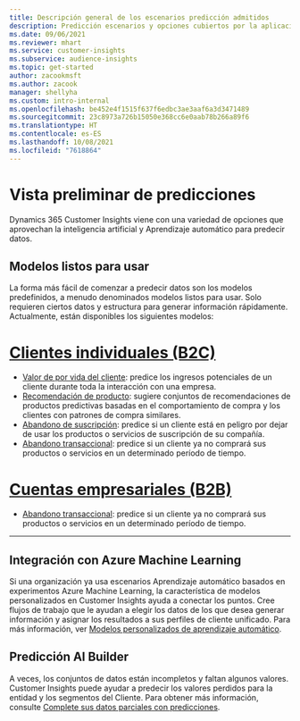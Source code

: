 ```yaml
---
title: Descripción general de los escenarios predicción admitidos
description: Predicción escenarios y opciones cubiertos por la aplicación Dynamics 365 Customer Insights.
ms.date: 09/06/2021
ms.reviewer: mhart
ms.service: customer-insights
ms.subservice: audience-insights
ms.topic: get-started
author: zacookmsft
ms.author: zacook
manager: shellyha
ms.custom: intro-internal
ms.openlocfilehash: be452e4f1515f637f6edbc3ae3aaf6a3d3471489
ms.sourcegitcommit: 23c8973a726b15050e368cc6e0aab78b266a89f6
ms.translationtype: HT
ms.contentlocale: es-ES
ms.lasthandoff: 10/08/2021
ms.locfileid: "7618864"
---
```

# <a name="predictions-overview"></a>Vista preliminar de predicciones

Dynamics 365 Customer Insights viene con una variedad de opciones que aprovechan la inteligencia artificial y Aprendizaje automático para predecir datos. 

## <a name="out-of-box-models"></a>Modelos listos para usar

La forma más fácil de comenzar a predecir datos son los modelos predefinidos, a menudo denominados modelos listos para usar. Solo requieren ciertos datos y estructura para generar información rápidamente. Actualmente, están disponibles los siguientes modelos: 

# <a name="individual-customers-b2c"></a>[Clientes individuales (B2C)](#tab/b2c)

- [Valor de por vida del cliente](predict-customer-lifetime-value.md): predice los ingresos potenciales de un cliente durante toda la interacción con una empresa.
- [Recomendación de producto](predict-product-recommendation.md): sugiere conjuntos de recomendaciones de productos predictivas basadas en el comportamiento de compra y los clientes con patrones de compra similares.
- [Abandono de suscripción](predict-subscription-churn.md): predice si un cliente está en peligro por dejar de usar los productos o servicios de suscripción de su compañía.
- [Abandono transaccional](predict-transactional-churn.md): predice si un cliente ya no comprará sus productos o servicios en un determinado período de tiempo.

# <a name="business-accounts-b2b"></a>[Cuentas empresariales (B2B)](#tab/b2b)

- [Abandono transaccional](predict-transactional-churn.md): predice si un cliente ya no comprará sus productos o servicios en un determinado período de tiempo.

---


## <a name="azure-machine-learning-integration"></a>Integración con Azure Machine Learning

Si una organización ya usa escenarios Aprendizaje automático basados en experimentos Azure Machine Learning, la característica de modelos personalizados en Customer Insights ayuda a conectar los puntos. Cree flujos de trabajo que le ayudan a elegir los datos de los que desea generar información y asignar los resultados a sus perfiles de cliente unificado. Para más información, ver [Modelos personalizados de aprendizaje automático](custom-models.md).

## <a name="ai-builder-prediction"></a>Predicción AI Builder

A veces, los conjuntos de datos están incompletos y faltan algunos valores. Customer Insights puede ayudar a predecir los valores perdidos para la entidad y los segmentos del Cliente. Para obtener más información, consulte [Complete sus datos parciales con predicciones](predictions.md).
